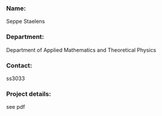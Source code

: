### Name:
Seppe Staelens

### Department:
Department of Applied Mathematics and Theoretical Physics

### Contact:
ss3033

### Project details:
see pdf
